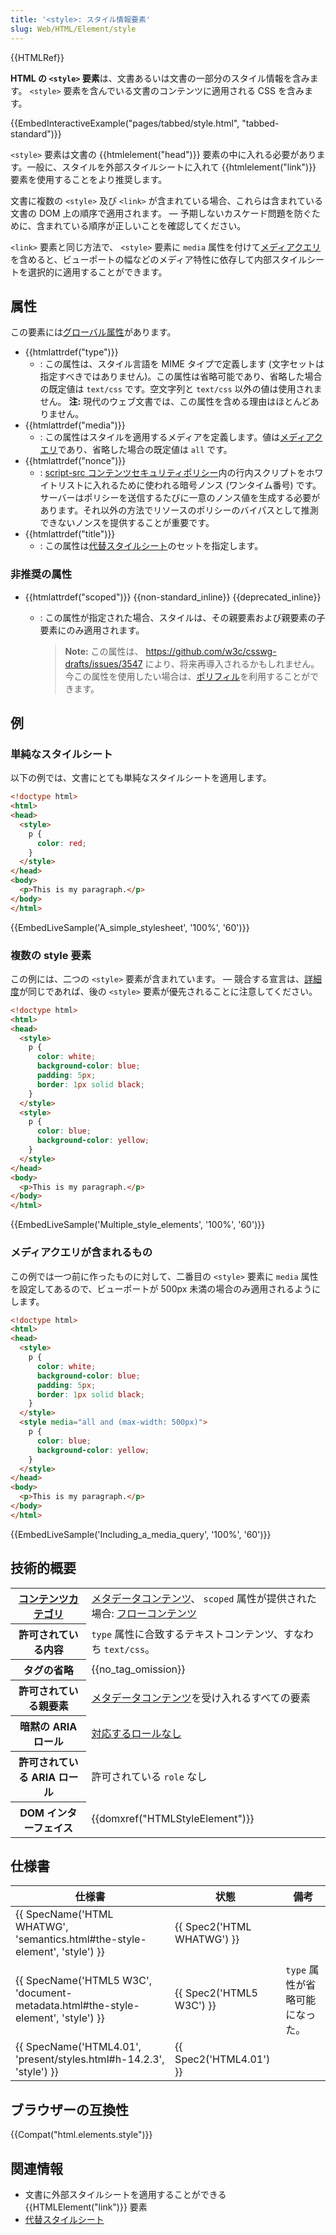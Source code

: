 ```yaml
---
title: '<style>: スタイル情報要素'
slug: Web/HTML/Element/style
---
```

{{HTMLRef}}

**HTML の `<style>` 要素**は、文書あるいは文書の一部分のスタイル情報を含みます。 `<style>` 要素を含んでいる文書のコンテンツに適用される CSS を含みます。

{{EmbedInteractiveExample("pages/tabbed/style.html", "tabbed-standard")}}

`<style>` 要素は文書の {{htmlelement("head")}} 要素の中に入れる必要があります。一般に、スタイルを外部スタイルシートに入れて {{htmlelement("link")}} 要素を使用することをより推奨します。

文書に複数の `<style>` 及び `<link>` が含まれている場合、これらは含まれている文書の DOM 上の順序で適用されます。 — 予期しないカスケード問題を防ぐために、含まれている順序が正しいことを確認してください。

`<link>` 要素と同じ方法で、 `<style>` 要素に `media` 属性を付けて[メディアクエリ](/ja/docs/Web/CSS/Media_Queries)を含めると、ビューポートの幅などのメディア特性に依存して内部スタイルシートを選択的に適用することができます。

## 属性

この要素には[グローバル属性](/ja/docs/HTML/Global_attributes "HTML/Global attributes")があります。

- {{htmlattrdef("type")}}
  - : この属性は、スタイル言語を MIME タイプで定義します (文字セットは指定すべきではありません)。この属性は省略可能であり、省略した場合の既定値は `text/css` です。空文字列と `text/css` 以外の値は使用されません。 **注:** 現代のウェブ文書では、この属性を含める理由はほとんどありません。
- {{htmlattrdef("media")}}
  - : この属性はスタイルを適用するメディアを定義します。値は[メディアクエリ](/ja/docs/Web/Guide/CSS/Media_queries)であり、省略した場合の既定値は `all` です。
- {{htmlattrdef("nonce")}}
  - : [script-src コンテンツセキュリティポリシー](/ja/docs/Web/HTTP/Headers/Content-Security-Policy/script-src)内の行内スクリプトをホワイトリストに入れるために使われる暗号ノンス (ワンタイム番号) です。サーバーはポリシーを送信するたびに一意のノンス値を生成する必要があります。それ以外の方法でリソースのポリシーのバイパスとして推測できないノンスを提供することが重要です。
- {{htmlattrdef("title")}}
  - : この属性は[代替スタイルシート](/ja/docs/Web/CSS/Alternative_style_sheets)のセットを指定します。

### 非推奨の属性

- {{htmlattrdef("scoped")}} {{non-standard_inline}} {{deprecated_inline}}

  - : この属性が指定された場合、スタイルは、その親要素および親要素の子要素にのみ適用されます。

    > **Note:** この属性は、 <https://github.com/w3c/csswg-drafts/issues/3547> により、将来再導入されるかもしれません。今この属性を使用したい場合は、[ポリフィル](https://github.com/samthor/scoped)を利用することができます。

## 例

### 単純なスタイルシート

以下の例では、文書にとても単純なスタイルシートを適用します。

```html
<!doctype html>
<html>
<head>
  <style>
    p {
      color: red;
    }
  </style>
</head>
<body>
  <p>This is my paragraph.</p>
</body>
</html>
```

{{EmbedLiveSample('A_simple_stylesheet', '100%', '60')}}

### 複数の style 要素

この例には、二つの `<style>` 要素が含まれています。 — 競合する宣言は、[詳細度](/ja/docs/Web/CSS/Specificity)が同じであれば、後の `<style>` 要素が優先されることに注意してください。

```html
<!doctype html>
<html>
<head>
  <style>
    p {
      color: white;
      background-color: blue;
      padding: 5px;
      border: 1px solid black;
    }
  </style>
  <style>
    p {
      color: blue;
      background-color: yellow;
    }
  </style>
</head>
<body>
  <p>This is my paragraph.</p>
</body>
</html>
```

{{EmbedLiveSample('Multiple_style_elements', '100%', '60')}}

### メディアクエリが含まれるもの

この例では一つ前に作ったものに対して、二番目の `<style>` 要素に `media` 属性を設定してあるので、ビューポートが 500px 未満の場合のみ適用されるようにします。

```html
<!doctype html>
<html>
<head>
  <style>
    p {
      color: white;
      background-color: blue;
      padding: 5px;
      border: 1px solid black;
    }
  </style>
  <style media="all and (max-width: 500px)">
    p {
      color: blue;
      background-color: yellow;
    }
  </style>
</head>
<body>
  <p>This is my paragraph.</p>
</body>
</html>
```

{{EmbedLiveSample('Including_a_media_query', '100%', '60')}}

## 技術的概要

<table class="properties">
  <tbody>
    <tr>
      <th>
        <a href="/ja/docs/Web/HTML/Content_categories">コンテンツカテゴリ</a>
      </th>
      <td>
        <a href="/ja/docs/Web/HTML/Content_categories#メタデータコンテンツ"
          >メタデータコンテンツ</a
        >、 <code>scoped</code> 属性が提供された場合:
        <a href="/ja/docs/Web/HTML/Content_categories#フローコンテンツ"
          >フローコンテンツ</a
        >
      </td>
    </tr>
    <tr>
      <th>許可されている内容</th>
      <td>
        <code>type</code> 属性に合致するテキストコンテンツ、すなわち
        <code>text/css</code>。
      </td>
    </tr>
    <tr>
      <th>タグの省略</th>
      <td>{{no_tag_omission}}</td>
    </tr>
    <tr>
      <th>許可されている親要素</th>
      <td>
        <a href="/ja/docs/Web/HTML/Content_categories#メタデータコンテンツ"
          >メタデータコンテンツ</a
        >を受け入れるすべての要素
      </td>
    </tr>
    <tr>
      <th scope="row">暗黙の ARIA ロール</th>
      <td>
        <a href="https://www.w3.org/TR/html-aria/#dfn-no-corresponding-role"
          >対応するロールなし</a
        >
      </td>
    </tr>
    <tr>
      <th scope="row">許可されている ARIA ロール</th>
      <td>許可されている <code>role</code> なし</td>
    </tr>
    <tr>
      <th>DOM インターフェイス</th>
      <td>{{domxref("HTMLStyleElement")}}</td>
    </tr>
  </tbody>
</table>

## 仕様書

| 仕様書                                                                                                       | 状態                                 | 備考                            |
| ------------------------------------------------------------------------------------------------------------ | ------------------------------------ | ------------------------------- |
| {{ SpecName('HTML WHATWG', 'semantics.html#the-style-element', 'style') }}         | {{ Spec2('HTML WHATWG') }} |                                 |
| {{ SpecName('HTML5 W3C', 'document-metadata.html#the-style-element', 'style') }} | {{ Spec2('HTML5 W3C') }}     | `type` 属性が省略可能になった。 |
| {{ SpecName('HTML4.01', 'present/styles.html#h-14.2.3', 'style') }}                     | {{ Spec2('HTML4.01') }}     |                                 |

## ブラウザーの互換性

{{Compat("html.elements.style")}}

## 関連情報

- 文書に外部スタイルシートを適用することができる {{HTMLElement("link")}} 要素
- [代替スタイルシート](/ja/docs/Web/CSS/Alternative_style_sheets)
